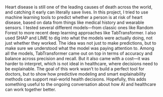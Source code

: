 Heart disease is still one of the leading causes of death across the world, and catching it early can literally save lives. In this project, I tried to use machine learning tools to predict whether a person is at risk of heart disease, based on data from things like medical history and wearable sensors.
I tested several different models—from classic ones like Random Forest to more recent deep learning approaches like TabTransformer. I also used SHAP and LIME to dig into what the models were actually doing, not just whether they worked. The idea was not just to make predictions, but to make sure we understood what the model was paying attention to.
Among all the models, TabTransformer came out on top in terms of accuracy and balance across precision and recall. But it also came with a cost—it was harder to interpret, which is not ideal in healthcare, where decisions need to be explainable.
The goal of this work wasn’t to build a perfect tool for doctors, but to show how predictive modeling and smart explainability methods can support real-world health decisions. Hopefully, this adds something useful to the ongoing conversation about how AI and healthcare can work together better.
